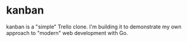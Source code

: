 kanban
======

kanban is a "simple" Trello clone. I'm building it to demonstrate my
own approach to "modern" web development with Go.
